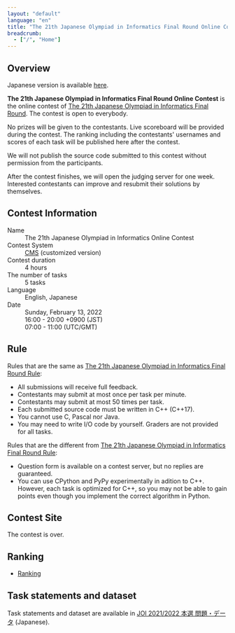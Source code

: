 ```yaml
---
layout: "default"
language: "en"
title: "The 21th Japanese Olympiad in Informatics Final Round Online Contest"
breadcrumb:
  - ["/", "Home"]
---
```


## Overview

Japanese version is available [here](./index.html).

**The 21th Japanese Olympiad in Informatics Final Round Online Contest** is the online contest of [The 21th Japanese Olympiad in Informatics Final Round](https://www.ioi-jp.org/joi/2021/honsen.html).
The contest is open to everybody.

No prizes will be given to the contestants. Live scoreboard will be provided during the contest. The ranking including the contestants' usernames and scores of each task will be published here after the contest.

We will not publish the source code submitted to this contest without permission from the participants.

After the contest finishes, we will open the judging server for one week. Interested contestants can improve and resubmit their solutions by themselves.

## Contest Information

<dl>
  <dt>Name</dt>
    <dd>The 21th Japanese Olympiad in Informatics Online Contest</dd>

  <dt>Contest System</dt>
  <dd>
  <a href="https://github.com/cms-dev/cms/">CMS</a> (customized version)
  </dd>

  <dt>Contest duration</dt>
  <dd>4 hours</dd>

  <dt>The number of tasks</dt>
  <dd>5 tasks</dd>

  <dt>Language</dt>
  <dd>English, Japanese</dd>

  <dt>Date</dt>
  <dd>Sunday, February 13, 2022</dd>
  <dd>16:00 - 20:00 +0900 (JST)</dd>
  <dd>07:00 - 11:00 (UTC/GMT)</dd>
</dl>

## Rule

Rules that are the same as [The 21th Japanese Olympiad in Informatics Final Round Rule](https://www.ioi-jp.org/joi/2021/2022-ho-outline.html):

- All submissions will receive full feedback.
- Contestants may submit at most once per task per minute.
- Contestants may submit at most 50 times per task.
- Each submitted source code must be written in C++ (C++17).
- You cannot use C, Pascal nor Java.
- You may need to write I/O code by yourself. Graders are not provided for all tasks.

Rules that are the different from [The 21th Japanese Olympiad in Informatics Final Round Rule](https://www.ioi-jp.org/joi/2021/2022-ho-outline.html):

- Question form is available on a contest server, but no replies are guaranteed.
- You can use CPython and PyPy experimentally in adition to C++. However, each task is optimized for C++, so you may not be able to gain points even though you implement the correct algorithm in Python.

## Contest Site

The contest is over.

## Ranking

- [Ranking](ranking.html)

## Task statements and dataset

Task statements and dataset are available in [JOI 2021/2022 本選 問題・データ](https://www.ioi-jp.org/joi/2021/2022-ho/index.html) (Japanese).
